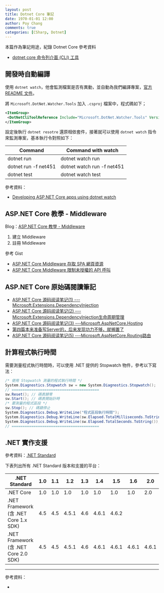 ```yaml
---
layout: post
title: Dotnet Core 筆記
date: 1970-01-01 12:00
author: Poy Chang
comments: true
categories: [CSharp, Dotnet]
---
```

本篇作為筆記用途，紀錄 Dotnet Core 參考資料

* [dotnet core 命令列介面 (CLI) 工具](https://docs.microsoft.com/zh-tw/dotnet/core/tools/)

## 開發時自動編譯

使用 `dotnet watch`，他會監測檔案是否有異動，並自動為我們編譯專案，[官方 README 文件](https://github.com/aspnet/DotNetTools/blob/dev/src/Microsoft.DotNet.Watcher.Tools/README.md)。

將 `Microsoft.DotNet.Watcher.Tools` 加入 `.csproj` 檔案中，程式碼如下；

```xml
<ItemGroup>
 <DotNetCliToolReference Include="Microsoft.DotNet.Watcher.Tools" Version="2.0.0" />
</ItemGroup>
```

設定後執行 `dotnet resotre` 還原相依套件，接著就可以使用 `dotnet watch` 指令來監測專案，基本執行令對照如下：

<table class="table table-striped">
<thead>
  <tr>
    <th>Command</th>
	<th>Command with watch</th>
  </tr>
</thead>
<tbody>
  <tr>
	<td>dotnet run</td>
	<td>dotnet watch run</td>
  </tr>
  <tr>
	<td>dotnet run -f net451</td>
	<td>dotnet watch run -f net451</td>
  </tr>
  <tr>
	<td>dotnet test</td>
	<td>dotnet watch test</td>
  </tr>
</tbody>
</table>

參考資料：

* [Developing ASP.NET Core apps using dotnet watch](https://docs.microsoft.com/en-us/aspnet/core/tutorials/dotnet-watch)

## ASP.NET Core 教學 - Middleware

Blog：[ASP.NET Core 教學 - Middleware](https://blog.johnwu.cc/article/asp-net-core-middleware.html)

1. 建立 Middleware
2. 註冊 Middleware

參考 Gist
* [ASP.NET Core Middleware 存取 SPA 網頁資源](https://gist.github.com/poychang/c98f5b35e11f56ad22ff6de6ab09974d)
* [ASP.NET Core Middleware 限制未授權的 API 呼叫](https://gist.github.com/poychang/60570f178dfb1e4566b45b5b83589b01)

## ASP.NET Core 原始碼閱讀筆記

* [ASP.NET Core 源码阅读笔记(1) ---Microsoft.Extensions.DependencyInjection](http://www.cnblogs.com/bill-shooting/p/5540665.html)
* [ASP.NET Core 源码阅读笔记(2) ---Microsoft.Extensions.DependencyInjection生命周期管理](http://www.cnblogs.com/bill-shooting/p/5550198.html)
* [ASP.NET Core 源码阅读笔记(3) ---Microsoft.AspNetCore.Hosting](http://www.cnblogs.com/bill-shooting/p/SourceCode_Hosting.html)
* [第四篇本来准备写Server的，后来发现功力不够，就搁置了](#)
* [ASP.NET Core 源码阅读笔记(5) ---Microsoft.AspNetCore.Routing路由](http://www.cnblogs.com/bill-shooting/p/5562066.html)

## 計算程式執行時間

需要測量程式執行時間時，可以使用 .NET 提供的 Stopwatch 物件，參考以下寫法：

```csharp
/* 使用 Stopwatch 測量的程式執行時間 */
System.Diagnostics.Stopwatch sw = new System.Diagnostics.Stopwatch();
// ========================================
sw.Reset(); // 碼表歸零
sw.Start(); // 碼表開始計時
/* 要測量的程式區段 */
sw.Stop(); // 碼錶停止
System.Diagnostics.Debug.WriteLine("程式區段執行時間");
System.Diagnostics.Debug.WriteLine(sw.Elapsed.TotalMilliseconds.ToString());    // 輸出執行時間(毫秒)
System.Diagnostics.Debug.WriteLine(sw.Elapsed.TotalSeconds.ToString());         // 輸出執行時間(秒)
// ========================================
```

## .NET 實作支援

參考資料：[.NET Standard](https://docs.microsoft.com/zh-tw/dotnet/standard/net-standard)

下表列出所有 .NET Standard 版本和支援的平台：

<table class="table table-striped">
<thead>
  <tr>
    <th>.NET Standard</th>
	<th>1.0</th>
	<th>1.1</th>
	<th>1.2</th>
	<th>1.3</th>
	<th>1.4</th>
	<th>1.5</th>
	<th>1.6</th>
	<th>2.0</th>
  </tr>
</thead>
<tbody>
  <tr>
    <td>.NET Core</td>
	<td>1.0</td>
	<td>1.0</td>
    <td>1.0</td>
	<td>1.0</td>
	<td>1.0</td>
    <td>1.0</td>
	<td>1.0</td>
	<td>2.0</td>
  </tr>
  <tr>
    <td>.NET Framework (含 .NET Core 1.x SDK)</td>
	<td>4.5</td>
	<td>4.5</td>
    <td>4.5.1</td>
	<td>4.6</td>
	<td>4.6.1</td>
    <td>4.6.2</td>
	<td></td>
	<td></td>
  </tr>
  <tr>
    <td>.NET Framework (含 .NET Core 2.0 SDK)</td>
	<td>4.5</td>
	<td>4.5</td>
    <td>4.5.1</td>
	<td>4.6</td>
	<td>4.6.1</td>
    <td>4.6.1</td>
	<td>4.6.1</td>
	<td>4.6.1</td>
  </tr>
</tbody>
</table>

----------

參考資料：

* []()